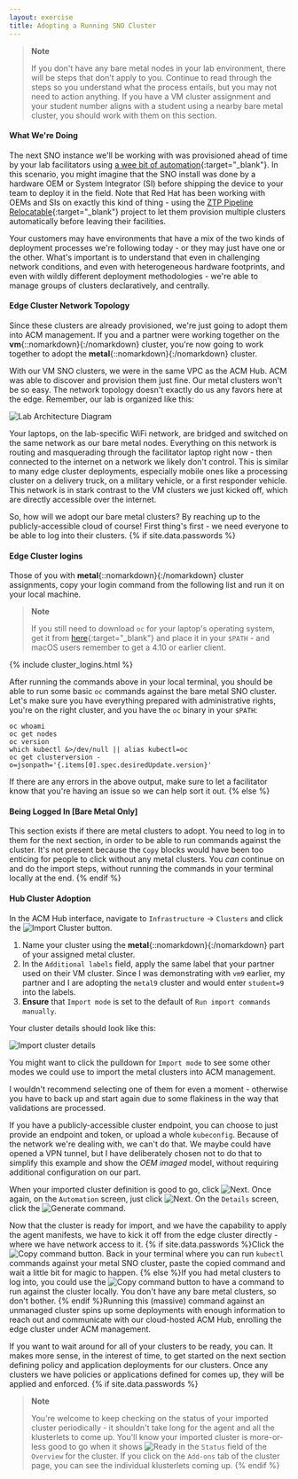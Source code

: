 ```yaml
---
layout: exercise
title: Adopting a Running SNO Cluster
---
```


> **Note**
>
> If you don't have any bare metal nodes in your lab environment, there will be steps that don't apply to you. Continue to read through the steps so you understand what the process entails, but you may not need to action anything. If you have a VM cluster assignment and your student number aligns with a student using a nearby bare metal cluster, you should work with them on this section.

#### What We're Doing

The next SNO instance we'll be working with was provisioned ahead of time by your lab facilitators using [a wee bit of automation](https://github.com/redhat-na-ssa/rhte-edge-lab-sno/blob/main/90-facilitator-laptop/build-isos.sh){:target="_blank"}. In this scenario, you might imagine that the SNO install was done by a hardware OEM or System Integrator (SI) before shipping the device to your team to deploy it in the field. Note that Red Hat has been working with OEMs and SIs on exactly this kind of thing - using the [ZTP Pipeline Relocatable](https://github.com/rh-ecosystem-edge/ztp-pipeline-relocatable){:target="_blank"} project to let them provision multiple clusters automatically before leaving their facilities.

Your customers may have environments that have a mix of the two kinds of deployment processes we're following today - or they may just have one or the other. What's important is to understand that even in challenging network conditions, and even with heterogeneous hardware footprints, and even with wildly different deployment methodologies - we're able to manage groups of clusters declaratively, and centrally.

#### Edge Cluster Network Topology

Since these clusters are already provisioned, we're just going to adopt them into ACM management. If you and a partner were working together on the **vm**{::nomarkdown}<span class="studentId"></span>{:/nomarkdown} cluster, you're now going to work together to adopt the **metal**{::nomarkdown}<span class="studentId"></span>{:/nomarkdown} cluster.

With our VM SNO clusters, we were in the same VPC as the ACM Hub. ACM was able to discover and provision them just fine. Our metal clusters won't be so easy. The network topology doesn't exactly do us any favors here at the edge. Remember, our lab is organized like this:

![Lab Architecture Diagram](/assets/images/lab-diagram.png?style=border&style=centered "Lab Architecture Diagram")

Your laptops, on the lab-specific WiFi network, are bridged and switched on the same network as our bare metal nodes. Everything on this network is routing and masquerading through the facilitator laptop right now - then connected to the internet on a network we likely don't control. This is similar to many edge cluster deployments, especially mobile ones like a processing cluster on a delivery truck, on a military vehicle, or a first responder vehicle. This network is in stark contrast to the VM clusters we just kicked off, which are directly accessible over the internet.

So, how will we adopt our bare metal clusters? By reaching up to the publicly-accessible cloud of course! First thing's first - we need everyone to be able to log into their clusters.
{% if site.data.passwords %}

#### Edge Cluster logins

Those of you with **metal**{::nomarkdown}<span class="studentId"></span>{:/nomarkdown} cluster assignments, copy your login command from the following list and run it on your local machine.

> **Note**
>
> If you still need to download `oc` for your laptop's operating system, get it from [here](https://mirror.openshift.com/pub/openshift-v4/clients/ocp/stable/){:target="_blank"} and place it in your `$PATH` - and macOS users remember to get a 4.10 or earlier client.

{% include cluster_logins.html %}

After running the commands above in your local terminal, you should be able to run some basic `oc` commands against the bare metal SNO cluster. Let's make sure you have everything prepared with administrative rights, you're on the right cluster, and you have the `oc` binary in your `$PATH`:

```shell
oc whoami
oc get nodes
oc version
which kubectl &>/dev/null || alias kubectl=oc
oc get clusterversion -o=jsonpath='{.items[0].spec.desiredUpdate.version}'
```

If there are any errors in the above output, make sure to let a facilitator know that you're having an issue so we can help sort it out.
{% else %}

#### Being Logged In [Bare Metal Only]

This section exists if there are metal clusters to adopt. You need to log in to them for the next section, in order to be able to run commands against the cluster. It's not present because the `Copy` blocks would have been too enticing for people to click without any metal clusters. You _can_ continue on and do the import steps, without running the commands in your terminal locally at the end.
{% endif %}

#### Hub Cluster Adoption

In the ACM Hub interface, navigate to `Infrastructure` -> `Clusters` and click the ![Import Cluster](/assets/images/acm-import-cluster.png?style=small "Import Cluster") button.

1. Name your cluster using the **metal**{::nomarkdown}<span class="studentId"></span>{:/nomarkdown} part of your assigned metal cluster.
2. In the `Additional labels` field, apply the same label that your partner used on their VM cluster. Since I was demonstrating with `vm9` earlier, my partner and I are adopting the `metal9` cluster and would enter `student=9` into the labels.
3. **Ensure** that `Import mode` is set to the default of `Run import commands manually`.

Your cluster details should look like this:

![Import cluster details](/assets/images/acm-import-cluster-details.png?style=centered&style=border "Import cluster details")

You might want to click the pulldown for `Import mode` to see some other modes we could use to import the metal clusters into ACM management.

I wouldn't recommend selecting one of them for even a moment - otherwise you have to back up and start again due to some flakiness in the way that validations are processed.

If you have a publicly-accessible cluster endpoint, you can choose to just provide an endpoint and token, or upload a whole `kubeconfig`. Because of the network we're dealing with, we can't do that. We maybe could have opened a VPN tunnel, but I have deliberately chosen not to do that to simplify this example and show the *OEM imaged* model, without requiring additional configuration on our part.

When your imported cluster definition is good to go, click ![Next](/assets/images/acm-next.png?style=small "Next"). Once again, on the `Automation` screen, just click ![Next](/assets/images/acm-next.png?style=small "Next"). On the `Details` screen, click the ![Generate command](/assets/images/acm-generate-command.png?style=small "Generate command").

Now that the cluster is ready for import, and we have the capability to apply the agent manifests, we have to kick it off from the edge cluster directly - where we have network access to it. {% if site.data.passwords %}Click the ![Copy command](/assets/images/acm-copy-command.png?style=small "Copy command") button. Back in your terminal where you can run `kubectl` commands against your metal SNO cluster, paste the copied command and wait a little bit for magic to happen. {% else %}If you had metal clusters to log into, you could use the ![Copy command](/assets/images/acm-copy-command.png?style=small "Copy command") button to have a command to run against the cluster locally. You don't have any bare metal clusters, so don't bother. {% endif %}Running this (massive) command against an unmanaged cluster spins up some deployments with enough information to reach out and communicate with our cloud-hosted ACM Hub, enrolling the edge cluster under ACM management.

If you want to wait around for all of your clusters to be ready, you can. It makes more sense, in the interest of time, to get started on the next section defining policy and application deployments for our clusters. Once any clusters we have policies or applications defined for comes up, they will be applied and enforced.
{% if site.data.passwords %}
> **Note**
>
> You're welcome to keep checking on the status of your imported cluster periodically - it shouldn't take long for the agent and all the klusterlets to come up. You'll know your imported cluster is more-or-less good to go when it shows ![Ready](/assets/images/acm-ready.png?style=small "Ready") in the `Status` field of the `Overview` for the cluster. If you click on the `Add-ons` tab of the cluster page, you can see the individual klusterlets coming up.
{% endif %}
